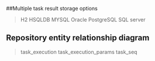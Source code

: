 ##Multiple task result storage options
> H2
> HSQLDB
> MYSQL
> Oracle
> PostgreSQL
>SQL server
## Repository entity relationship diagram
> task_execution
> task_execution_params
> task_seq
